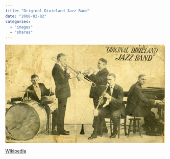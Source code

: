 ```yaml
---
title: "Original Dixieland Jazz Band"
date: "2008-02-02"
categories: 
  - "images"
  - "shares"
---
```


![](images/4wnP83SaF4ybo0opRISN4gM6_640.jpg)

[Wikipedia](http://en.wikipedia.org/wiki/Original_Dixieland_Jass_Band)
